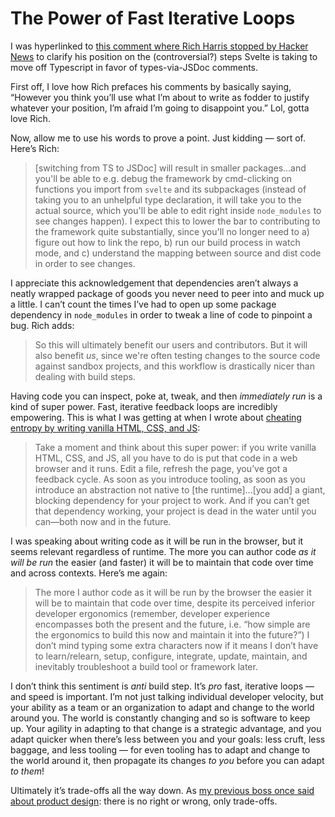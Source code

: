 # The Power of Fast Iterative Loops

I was hyperlinked to [this comment where Rich Harris stopped by Hacker News](https://news.ycombinator.com/item?id=35892250) to clarify his position on the (controversial?) steps Svelte is taking to move off Typescript in favor of types-via-JSDoc comments.

First off, I love how Rich prefaces his comments by basically saying, “However you think you’ll use what I’m about to write as fodder to justify whatever your position, I’m afraid I’m going to disappoint you.” Lol, gotta love Rich.

Now, allow me to use his words to prove a point. Just kidding — sort of. Here’s Rich:

> [switching from TS to JSDoc] will result in smaller packages…and you'll be able to e.g. debug the framework by cmd-clicking on functions you import from `svelte` and its subpackages (instead of taking you to an unhelpful type declaration, it will take you to the actual source, which you'll be able to edit right inside `node_modules` to see changes happen). I expect this to lower the bar to contributing to the framework quite substantially, since you'll no longer need to a) figure out how to link the repo, b) run our build process in watch mode, and c) understand the mapping between source and dist code in order to see changes.

I appreciate this acknowledgement that dependencies aren’t always a neatly wrapped package of goods you never need to peer into and muck up a little. I can’t count the times I’ve had to open up some package dependency in `node_modules` in order to tweak a line of code to pinpoint a bug. Rich adds:

> So this will ultimately benefit our users and contributors. But it will also benefit _us_, since we're often testing changes to the source code against sandbox projects, and this workflow is drastically nicer than dealing with build steps.

Having code you can inspect, poke at, tweak, and then _immediately run_ is a kind of super power. Fast, iterative feedback loops are incredibly empowering. This is what I was getting at when I wrote about [cheating entropy by writing vanilla HTML, CSS, and JS](https://blog.jim-nielsen.com/2020/cheating-entropy-with-native-web-tech/):

> Take a moment and think about this super power: if you write vanilla HTML, CSS, and JS, all you have to do is put that code in a web browser and it runs. Edit a file, refresh the page, you’ve got a feedback cycle. As soon as you introduce tooling, as soon as you introduce an abstraction not native to [the runtime]...[you add] a giant, blocking dependency for your project to work. And if you can’t get that dependency working, your project is dead in the water until you can—both now and in the future.

I was speaking about writing code as it will be run in the browser, but it seems relevant regardless of runtime. The more you can author code _as it will be run_ the easier (and faster) it will be to maintain that code over time and across contexts. Here’s me again:

> The more I author code as it will be run by the browser the easier it will be to maintain that code over time, despite its perceived inferior developer ergonomics (remember, developer experience encompasses both the present and the future, i.e. “how simple are the ergonomics to build this now and maintain it into the future?”) I don’t mind typing some extra characters now if it means I don’t have to learn/relearn, setup, configure, integrate, update, maintain, and inevitably troubleshoot a build tool or framework later.

I don’t think this sentiment is _anti_ build step. It’s _pro_ fast, iterative loops — and speed is important. I’m not just talking individual developer velocity, but your ability as a team or an organization to adapt and change to the world around you. The world is constantly changing and so is software to keep up. Your agility in adapting to that change is a strategic advantage, and you adapt quicker when there’s less between you and your goals: less cruft, less baggage, and less tooling — for even tooling has to adapt and change to the world around it, then propagate its changes _to you_ before you can adapt _to them_!

Ultimately it’s trade-offs all the way down. As [my previous boss once said about product design](https://tech.sagesure.com/blog/2021-11-30-design-systems-and-trade-offs/): there is no right or wrong, only trade-offs.